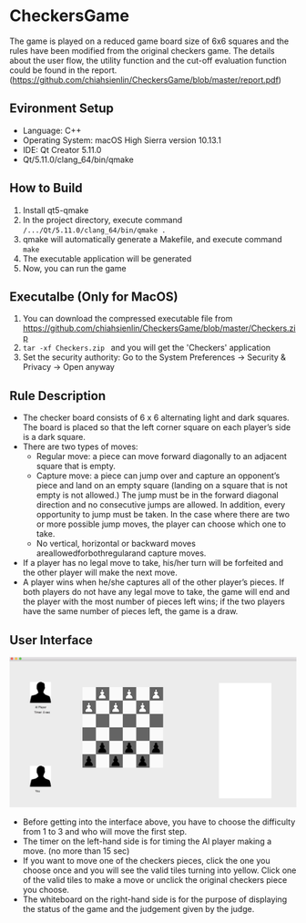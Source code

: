 # CheckersGame
The game is played on a reduced game board size of 6x6 squares and the rules have been modified from the original checkers game. The details about the user flow, the utility function and the cut-off evaluation function could be found in the report.(https://github.com/chiahsienlin/CheckersGame/blob/master/report.pdf)

## Evironment Setup
*  Language: C++
*  Operating System: macOS High Sierra version 10.13.1
*  IDE: Qt Creator 5.11.0
*  Qt/5.11.0/clang_64/bin/qmake

## How to Build
1.  Install qt5-qmake
2.  In the project directory, execute command `/.../Qt/5.11.0/clang_64/bin/qmake .`
3.  qmake will automatically generate a Makefile, and execute command `make`
4.  The executable application will be generated
5.  Now, you can run the game

## Executalbe (Only for MacOS)
1.  You can download the compressed executable file from 
    https://github.com/chiahsienlin/CheckersGame/blob/master/Checkers.zip
2.  `tar -xf Checkers.zip ` and you will get the 'Checkers' application
3.  Set the security authority: Go to the System Preferences → Security & Privacy → Open anyway

## Rule Description
* The checker board consists of 6 x 6 alternating light and dark squares. The board is placed so that the left corner square     on each player’s side is a dark square.
* There are two types of moves:
  * Regular move: a piece can move forward diagonally to an adjacent square that is empty.
  * Capture move: a piece can jump over and capture an opponent’s piece and land on an empty square (landing on a square that is not empty is not allowed.) The jump must be in the forward diagonal direction and no consecutive jumps are allowed. In addition, every opportunity to jump must be taken. In the case where there are two or more possible jump moves, the player can choose which one to take.
  * No vertical, horizontal or backward moves areallowedforbothregularand capture moves.
* If a player has no legal move to take, his/her turn will be forfeited and the other player will make the next move.
* A player wins when he/she captures all of the other player’s pieces. If both players do not have any legal move to take, the game will end and the player with the most number of pieces left wins; if the two players have the same number of pieces       left, the game is a draw.

## User Interface
![alt text](https://github.com/chiahsienlin/CheckersGame/blob/master/Images/interface.png)
* Before getting into the interface above, you have to choose the difficulty from 1 to 3 and who will move the first step.
* The timer on the left-hand side is for timing the AI player making a move. (no more than 15 sec)
* If you want to move one of the checkers pieces, click the one you choose once and you will see the valid tiles turning into yellow. Click one of the valid tiles to make a move or unclick the original checkers piece you choose.
* The whiteboard on the right-hand side is for the purpose of displaying the status of the game and the judgement given by the judge.
